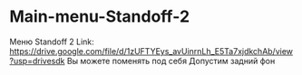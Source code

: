 # Main-menu-Standoff-2
Меню Standoff 2
Link: https://drive.google.com/file/d/1zUFTYEys_avUinrnLh_E5Ta7xjdkchAb/view?usp=drivesdk 
Вы можете поменять под себя
Допустим задний фон
